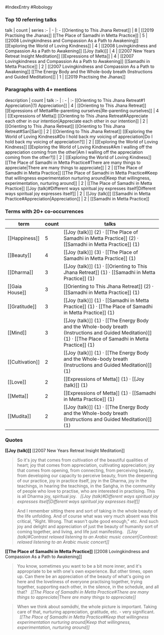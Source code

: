 #IndexEntry #Robology

### Top 10 referring talks
talk | count | series
:- | - |: -
[[Orienting to This Jhana Retreat]] | 8 | [[2019 Practising the Jhanas]]
[[The Place of Samadhi in Metta Practice]] | 5 | [[2008 Lovingkindness and Compassion As a Path to Awakening]]
[[Exploring the World of Loving Kindness]] | 4 | [[2008 Lovingkindness and Compassion As a Path to Awakening]]
[[Joy (talk)]] | 4 | [[2007 New Years Retreat Insight Meditation]]
[[Expressions of Metta]] | 4 | [[2007 Lovingkindness and Compassion As a Path to Awakening]]
[[Samadhi in Metta Practice]] | 2 | [[2007 Lovingkindness and Compassion As a Path to Awakening]]
[[The Energy Body and the Whole-body breath (Instructions and Guided Meditation)]] | 1 | [[2019 Practising the Jhanas]]

### Paragraphs with 4+ mentions
description | count | talk
:- | : - | :-
[[Orienting to This Jhana Retreat#1 Appreciation\|(1) Appreciation]] | 4 | [[Orienting to This Jhana Retreat]]
[[Expressions of Metta#Re-parenting ourselves\|Re-parenting ourselves]] | 4 | [[Expressions of Metta]]
[[Orienting to This Jhana Retreat#Appreciate each other in our intention\|Appreciate each other in our intention]] | 2 | [[Orienting to This Jhana Retreat]]
[[Orienting to This Jhana Retreat#Sari\|Sari]] | 2 | [[Orienting to This Jhana Retreat]]
[[Exploring the World of Loving Kindness#Do I hold back my voicing of appreciation\|Do I hold back my voicing of appreciation?]] | 2 | [[Exploring the World of Loving Kindness]]
[[Exploring the World of Loving Kindness#Am I walling off the appreciation coming from the other\|Am I walling off the appreciation coming from the other?]] | 2 | [[Exploring the World of Loving Kindness]]
[[The Place of Samadhi in Metta Practice#There are many things to appreciate\|There are many things to appreciate]] | 2 | [[The Place of Samadhi in Metta Practice]]
[[The Place of Samadhi in Metta Practice#Keep that willingness experimentation nurturing around\|Keep that willingness, experimentation, nurturing around]] | 2 | [[The Place of Samadhi in Metta Practice]]
[[Joy (talk)#Different ways spiritual joy expresses itself\|Different ways spiritual joy expresses itself]] | 2 | [[Joy (talk)]]
[[Samadhi in Metta Practice#Appreciation\|Appreciation]] | 2 | [[Samadhi in Metta Practice]]

### Terms with 20+ co-occurrences
term | count | talks
-|-|-
[[Happiness]] | 5 | <span class="counts">[[Joy (talk)]] (2) · [[The Place of Samadhi in Metta Practice]] (2) · [[Samadhi in Metta Practice]] (1)</span> 
[[Beauty]] | 4 | <span class="counts">[[Joy (talk)]] (3) · [[The Place of Samadhi in Metta Practice]] (1)</span> 
[[Dharma]] | 3 | <span class="counts">[[Joy (talk)]] (1) · [[Orienting to This Jhana Retreat]] (1) · [[Samadhi in Metta Practice]] (1)</span> 
[[Gaia House]] | 3 | <span class="counts">[[Orienting to This Jhana Retreat]] (2) · [[Samadhi in Metta Practice]] (1)</span> 
[[Gratitude]] | 3 | <span class="counts">[[Joy (talk)]] (1) · [[Samadhi in Metta Practice]] (1) · [[The Place of Samadhi in Metta Practice]] (1)</span> 
[[Mind]] | 3 | <span class="counts">[[Joy (talk)]] (1) · [[The Energy Body and the Whole-body breath (Instructions and Guided Meditation)]] (1) · [[The Place of Samadhi in Metta Practice]] (1)</span> 
[[Cultivation]] | 2 | <span class="counts">[[Joy (talk)]] (1) · [[The Energy Body and the Whole-body breath (Instructions and Guided Meditation)]] (1)</span> 
[[Love]] | 2 | <span class="counts">[[Expressions of Metta]] (1) · [[Joy (talk)]] (1)</span> 
[[Metta]] | 2 | <span class="counts">[[Expressions of Metta]] (1) · [[Samadhi in Metta Practice]] (1)</span> 
[[Mudita]] | 2 | <span class="counts">[[Joy (talk)]] (1) · [[The Energy Body and the Whole-body breath (Instructions and Guided Meditation)]] (1)</span> 

### Quotes
**[[Joy (talk)]]**
<span class="counts">[[2007 New Years Retreat Insight Meditation]]</span>
> So it's joy that comes from cultivation of the beautiful qualities of heart; joy that comes from appreciation, cultivating appreciation; joy that comes from opening, from connecting, from perceiving beauty, from developing our capacity to perceive beauty, from the deepening of our practice, joy in practice itself, joy in the Dharma, joy in the teachings, in hearing the teachings, in the Saṅgha, in the community of people who love to practise, who are interested in practising. This is all Dharma joy, spiritual joy. &nbsp;&nbsp;<span class="counts">_[[Joy (talk)#Different ways spiritual joy expresses itself|Different ways spiritual joy expresses itself]]_</span>

> And I remember sitting there and sort of taking in the whole beauty of the life unfolding. And of course what was very much absent was this critical, "Right. Wrong. That wasn't quite good enough," etc. And such joy and delight and appreciation of just the beauty of humanity sort of coming together, and living, and life just manifesting. &nbsp;&nbsp;<span class="counts">_[[Joy (talk)#Contrast relaxed listening to an Arabic music concert|Contrast: relaxed listening to an Arabic music concert]]_</span>

**[[The Place of Samadhi in Metta Practice]]**
<span class="counts">[[2008 Lovingkindness and Compassion As a Path to Awakening]]</span>
> You know, sometimes you want to be a bit more inner, and it's appropriate to be with one's own experience. But other times, open up. Can there be an appreciation of the beauty of what's going on here and the loveliness of everyone practising together, trying together, supporting each other, in the silence, in the schedule, and all that? &nbsp;&nbsp;<span class="counts">_[[The Place of Samadhi in Metta Practice#There are many things to appreciate|There are many things to appreciate]]_</span>

> When we think about _samādhi_, the whole picture is important. Taking care of that, nurturing appreciation, gratitude, etc. - very significant. &nbsp;&nbsp;<span class="counts">_[[The Place of Samadhi in Metta Practice#Keep that willingness experimentation nurturing around|Keep that willingness, experimentation, nurturing around]]_</span>


